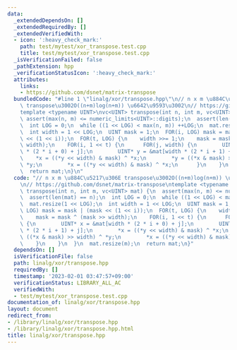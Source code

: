 ```yaml
---
data:
  _extendedDependsOn: []
  _extendedRequiredBy: []
  _extendedVerifiedWith:
  - icon: ':heavy_check_mark:'
    path: test/mytest/xor_transpose.test.cpp
    title: test/mytest/xor_transpose.test.cpp
  _isVerificationFailed: false
  _pathExtension: hpp
  _verificationStatusIcon: ':heavy_check_mark:'
  attributes:
    links:
    - https://github.com/dsnet/matrix-transpose
  bundledCode: "#line 1 \"linalg/xor/transpose.hpp\"\n// n x m \u884C\u5217\u306E\
    \ transpose\u3002O((n+m)log(n+m)) \u6642\u9593\u3002\n// https://github.com/dsnet/matrix-transpose\n\
    template <typename UINT>\nvc<UINT> transpose(int n, int m, vc<UINT> mat) {\n \
    \ assert(max(n, m) <= numeric_limits<UINT>::digits);\n  assert(len(mat) == n);\n\
    \  int LOG = 0;\n  while ((1 << LOG) < max(n, m)) ++LOG;\n  mat.resize(1 << LOG);\n\
    \  int width = 1 << LOG;\n  UINT mask = 1;\n  FOR(i, LOG) mask = mask | (mask\
    \ << (1 << i));\n  FOR(t, LOG) {\n    width >>= 1;\n    mask = mask ^ (mask >>\
    \ width);\n    FOR(i, 1 << t) {\n      FOR(j, width) {\n        UINT* x = &mat[width\
    \ * (2 * i + 0) + j];\n        UINT* y = &mat[width * (2 * i + 1) + j];\n    \
    \    *x = ((*y << width) & mask) ^ *x;\n        *y = ((*x & mask) >> width) ^\
    \ *y;\n        *x = ((*y << width) & mask) ^ *x;\n      }\n    }\n  }\n  mat.resize(m);\n\
    \  return mat;\n}\n"
  code: "// n x m \u884C\u5217\u306E transpose\u3002O((n+m)log(n+m)) \u6642\u9593\u3002\
    \n// https://github.com/dsnet/matrix-transpose\ntemplate <typename UINT>\nvc<UINT>\
    \ transpose(int n, int m, vc<UINT> mat) {\n  assert(max(n, m) <= numeric_limits<UINT>::digits);\n\
    \  assert(len(mat) == n);\n  int LOG = 0;\n  while ((1 << LOG) < max(n, m)) ++LOG;\n\
    \  mat.resize(1 << LOG);\n  int width = 1 << LOG;\n  UINT mask = 1;\n  FOR(i,\
    \ LOG) mask = mask | (mask << (1 << i));\n  FOR(t, LOG) {\n    width >>= 1;\n\
    \    mask = mask ^ (mask >> width);\n    FOR(i, 1 << t) {\n      FOR(j, width)\
    \ {\n        UINT* x = &mat[width * (2 * i + 0) + j];\n        UINT* y = &mat[width\
    \ * (2 * i + 1) + j];\n        *x = ((*y << width) & mask) ^ *x;\n        *y =\
    \ ((*x & mask) >> width) ^ *y;\n        *x = ((*y << width) & mask) ^ *x;\n  \
    \    }\n    }\n  }\n  mat.resize(m);\n  return mat;\n}"
  dependsOn: []
  isVerificationFile: false
  path: linalg/xor/transpose.hpp
  requiredBy: []
  timestamp: '2023-02-01 03:47:57+09:00'
  verificationStatus: LIBRARY_ALL_AC
  verifiedWith:
  - test/mytest/xor_transpose.test.cpp
documentation_of: linalg/xor/transpose.hpp
layout: document
redirect_from:
- /library/linalg/xor/transpose.hpp
- /library/linalg/xor/transpose.hpp.html
title: linalg/xor/transpose.hpp
---
```

